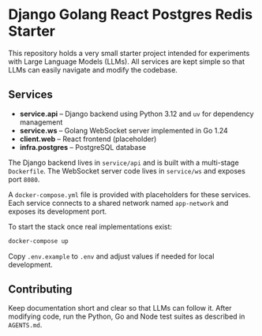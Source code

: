 # Django Golang React Postgres Redis Starter

This repository holds a very small starter project intended for experiments with Large Language Models (LLMs). All services are kept simple so that LLMs can easily navigate and modify the codebase.

## Services

- **service.api** – Django backend using Python 3.12 and `uv` for dependency management
- **service.ws** – Golang WebSocket server implemented in Go 1.24
- **client.web** – React frontend (placeholder)
- **infra.postgres** – PostgreSQL database

The Django backend lives in `service/api` and is built with a multi-stage `Dockerfile`.
The WebSocket server code lives in `service/ws` and exposes port `8080`.

A `docker-compose.yml` file is provided with placeholders for these services. Each service connects to a shared network named `app-network` and exposes its development port.

To start the stack once real implementations exist:

```bash
docker-compose up
```

Copy `.env.example` to `.env` and adjust values if needed for local development.

## Contributing

Keep documentation short and clear so that LLMs can follow it. After modifying code, run the Python, Go and Node test suites as described in `AGENTS.md`.
